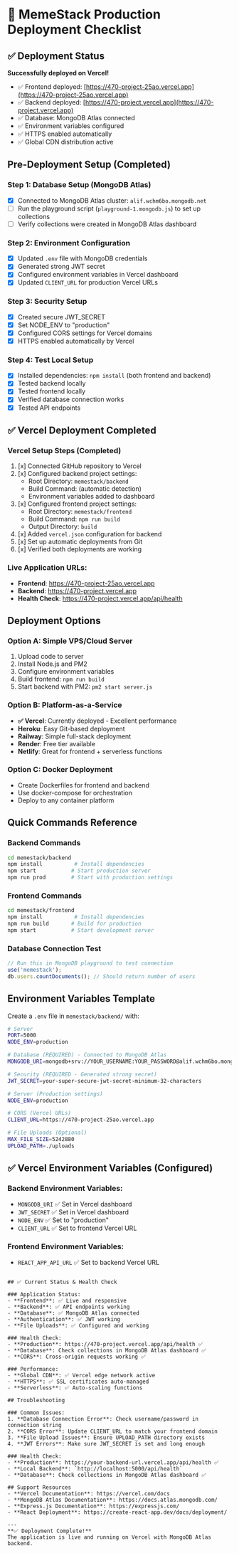 # 🚀 MemeStack Production Deployment Checklist

## ✅ Deployment Status

**Successfully deployed on Vercel!**

- ✅ Frontend deployed: [https://470-project-25ao.vercel.app](https://470-project-25ao.vercel.app)  
- ✅ Backend deployed: [https://470-project.vercel.app](https://470-project.vercel.app)
- ✅ Database: MongoDB Atlas connected
- ✅ Environment variables configured
- ✅ HTTPS enabled automatically
- ✅ Global CDN distribution active

## Pre-Deployment Setup (Completed)

### Step 1: Database Setup (MongoDB Atlas)
- [x] Connected to MongoDB Atlas cluster: `alif.wchm6bo.mongodb.net`
- [ ] Run the playground script (`playground-1.mongodb.js`) to set up collections
- [ ] Verify collections were created in MongoDB Atlas dashboard

### Step 2: Environment Configuration
- [x] Updated `.env` file with MongoDB credentials
- [x] Generated strong JWT secret
- [x] Configured environment variables in Vercel dashboard
- [x] Updated `CLIENT_URL` for production Vercel URLs

### Step 3: Security Setup
- [x] Created secure JWT_SECRET
- [x] Set NODE_ENV to "production"  
- [x] Configured CORS settings for Vercel domains
- [x] HTTPS enabled automatically by Vercel

### Step 4: Test Local Setup
- [x] Installed dependencies: `npm install` (both frontend and backend)
- [x] Tested backend locally
- [x] Tested frontend locally  
- [x] Verified database connection works
- [x] Tested API endpoints

## ✅ Vercel Deployment Completed

### Vercel Setup Steps (Completed)
1. [x] Connected GitHub repository to Vercel
2. [x] Configured backend project settings:
   - Root Directory: `memestack/backend`
   - Build Command: (automatic detection)
   - Environment variables added to dashboard
3. [x] Configured frontend project settings:
   - Root Directory: `memestack/frontend`  
   - Build Command: `npm run build`
   - Output Directory: `build`
4. [x] Added `vercel.json` configuration for backend
5. [x] Set up automatic deployments from Git
6. [x] Verified both deployments are working

### Live Application URLs:
- **Frontend**: https://470-project-25ao.vercel.app
- **Backend**: https://470-project.vercel.app  
- **Health Check**: https://470-project.vercel.app/api/health

## Deployment Options

### Option A: Simple VPS/Cloud Server
1. Upload code to server
2. Install Node.js and PM2
3. Configure environment variables
4. Build frontend: `npm run build`
5. Start backend with PM2: `pm2 start server.js`

### Option B: Platform-as-a-Service
- **✅ Vercel**: Currently deployed - Excellent performance
- **Heroku**: Easy Git-based deployment
- **Railway**: Simple full-stack deployment
- **Render**: Free tier available
- **Netlify**: Great for frontend + serverless functions

### Option C: Docker Deployment
- Create Dockerfiles for frontend and backend
- Use docker-compose for orchestration
- Deploy to any container platform

## Quick Commands Reference

### Backend Commands
```bash
cd memestack/backend
npm install          # Install dependencies
npm start           # Start production server
npm run prod        # Start with production settings
```

### Frontend Commands
```bash
cd memestack/frontend
npm install          # Install dependencies
npm run build       # Build for production
npm start           # Start development server
```

### Database Connection Test
```javascript
// Run this in MongoDB playground to test connection
use('memestack');
db.users.countDocuments(); // Should return number of users
```

## Environment Variables Template

Create a `.env` file in `memestack/backend/` with:

```bash
# Server
PORT=5000
NODE_ENV=production

# Database (REQUIRED) - Connected to MongoDB Atlas
MONGODB_URI=mongodb+srv://YOUR_USERNAME:YOUR_PASSWORD@alif.wchm6bo.mongodb.net/memestack?retryWrites=true&w=majority

# Security (REQUIRED - Generated strong secret)
JWT_SECRET=your-super-secure-jwt-secret-minimum-32-characters

# Server (Production settings)
NODE_ENV=production

# CORS (Vercel URLs)
CLIENT_URL=https://470-project-25ao.vercel.app

# File Uploads (Optional)
MAX_FILE_SIZE=5242880
UPLOAD_PATH=./uploads
```

## ✅ Vercel Environment Variables (Configured)

### Backend Environment Variables:
- `MONGODB_URI` ✅ Set in Vercel dashboard
- `JWT_SECRET` ✅ Set in Vercel dashboard  
- `NODE_ENV` ✅ Set to "production"
- `CLIENT_URL` ✅ Set to frontend Vercel URL

### Frontend Environment Variables:
- `REACT_APP_API_URL` ✅ Set to backend Vercel URL
```

## ✅ Current Status & Health Check

### Application Status:
- **Frontend**: ✅ Live and responsive
- **Backend**: ✅ API endpoints working  
- **Database**: ✅ MongoDB Atlas connected
- **Authentication**: ✅ JWT working
- **File Uploads**: ✅ Configured and working

### Health Check:
- **Production**: https://470-project.vercel.app/api/health ✅
- **Database**: Check collections in MongoDB Atlas dashboard ✅
- **CORS**: Cross-origin requests working ✅

### Performance:
- **Global CDN**: ✅ Vercel edge network active
- **HTTPS**: ✅ SSL certificates auto-managed
- **Serverless**: ✅ Auto-scaling functions

## Troubleshooting

### Common Issues:
1. **Database Connection Error**: Check username/password in connection string
2. **CORS Error**: Update CLIENT_URL to match your frontend domain
3. **File Upload Issues**: Ensure UPLOAD_PATH directory exists
4. **JWT Errors**: Make sure JWT_SECRET is set and long enough

### Health Check:
- **Production**: https://your-backend-url.vercel.app/api/health ✅
- **Local Backend**: `http://localhost:5000/api/health`
- **Database**: Check collections in MongoDB Atlas dashboard ✅

## Support Resources
- **Vercel Documentation**: https://vercel.com/docs
- **MongoDB Atlas Documentation**: https://docs.atlas.mongodb.com/
- **Express.js Documentation**: https://expressjs.com/
- **React Deployment**: https://create-react-app.dev/docs/deployment/

---
**✅ Deployment Complete!** 
The application is live and running on Vercel with MongoDB Atlas backend.
